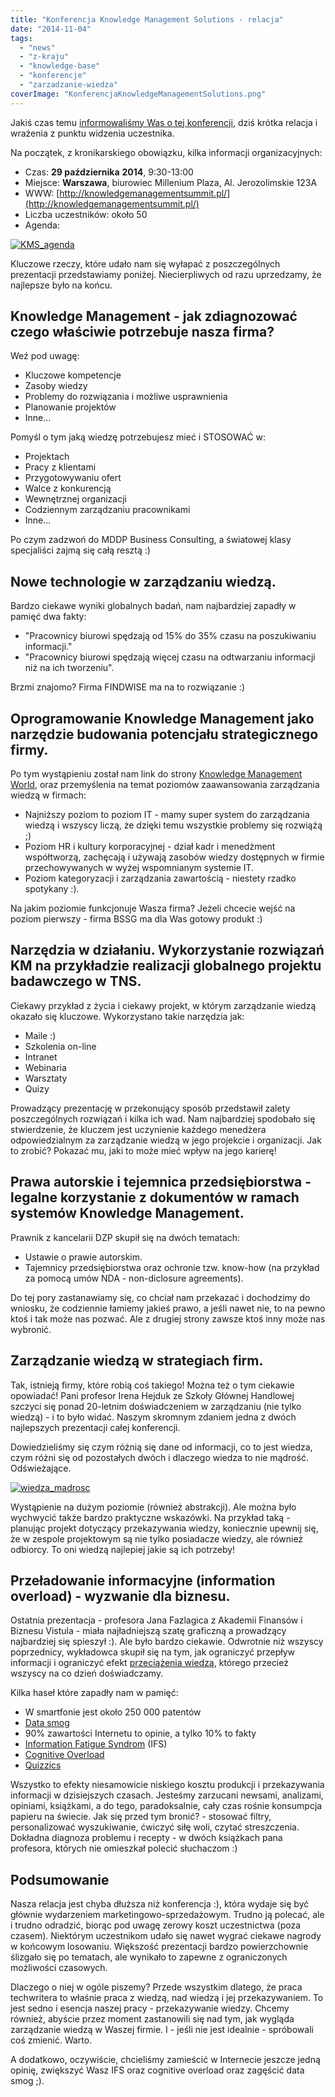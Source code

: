 ```yaml
---
title: "Konferencja Knowledge Management Solutions - relacja"
date: "2014-11-04"
tags:
  - "news"
  - "z-kraju"
  - "knowledge-base"
  - "konferencje"
  - "zarzadzanie-wiedza"
coverImage: "KonferencjaKnowledgeManagementSolutions.png"
---
```


Jakiś czas temu
[informowaliśmy Was o tej konferencji](http://techwriter.pl/konferencja-knowledge-management-solutions/),
dziś krótka relacja i wrażenia z punktu widzenia uczestnika.

Na początek, z kronikarskiego obowiązku, kilka informacji organizacyjnych:

- Czas: **29 października** **2014**, 9:30-13:00
- Miejsce: **Warszawa**, biurowiec Millenium Plaza, Al. Jerozolimskie 123A
- WWW: [http://knowledgemanagementsummit.pl/](http://knowledgemanagementsummit.pl/)
- Liczba uczestników: około 50
- Agenda:

[![KMS_agenda](images/KMS_agenda-576x1024.jpg)](http://techwriter.pl/wp-content/uploads/2014/11/KMS_agenda.jpg)

Kluczowe rzeczy, które udało nam się wyłapać z poszczególnych prezentacji
przedstawiamy poniżej. Niecierpliwych od razu uprzedzamy, że najlepsze było na
końcu.

## Knowledge Management - jak zdiagnozować czego właściwie potrzebuje nasza firma?

Weź pod uwagę:

- Kluczowe kompetencje
- Zasoby wiedzy
- Problemy do rozwiązania i możliwe usprawnienia
- Planowanie projektów
- Inne...

Pomyśl o tym jaką wiedzę potrzebujesz mieć i STOSOWAĆ w:

- Projektach
- Pracy z klientami
- Przygotowywaniu ofert
- Walce z konkurencją
- Wewnętrznej organizacji
- Codziennym zarządzaniu pracownikami
- Inne...

Po czym zadzwoń do MDDP Business Consulting, a światowej klasy specjaliści zajmą
się całą resztą :)

## Nowe technologie w zarządzaniu wiedzą.

Bardzo ciekawe wyniki globalnych badań, nam najbardziej zapadły w pamięć dwa
fakty:

- "Pracownicy biurowi spędzają od 15% do 35% czasu na poszukiwaniu informacji."
- "Pracownicy biurowi spędzają więcej czasu na odtwarzaniu informacji niż na ich
  tworzeniu".

Brzmi znajomo? Firma FINDWISE ma na to rozwiązanie :)

## Oprogramowanie Knowledge Management jako narzędzie budowania potencjału strategicznego firmy.

Po tym wystąpieniu został nam link do strony
[Knowledge Management World](http://www.kmworld.com/), oraz przemyślenia na
temat poziomów zaawansowania zarządzania wiedzą w firmach:

- Najniższy poziom to poziom IT - mamy super system do zarządzania wiedzą i
  wszyscy liczą, że dzięki temu wszystkie problemy się rozwiążą ;)
- Poziom HR i kultury korporacyjnej - dział kadr i menedżment współtworzą,
  zachęcają i używają zasobów wiedzy dostępnych w firmie przechowywanych w wyżej
  wspomnianym systemie IT.
- Poziom kategoryzacji i zarządzania zawartością - niestety rzadko spotykany :).

Na jakim poziomie funkcjonuje Wasza firma? Jeżeli chcecie wejść na poziom
pierwszy - firma BSSG ma dla Was gotowy produkt :)

## Narzędzia w działaniu. Wykorzystanie rozwiązań KM na przykładzie realizacji globalnego projektu badawczego w TNS.

Ciekawy przykład z życia i ciekawy projekt, w którym zarządzanie wiedzą okazało
się kluczowe. Wykorzystano takie narzędzia jak:

- Maile :)
- Szkolenia on-line
- Intranet
- Webinaria
- Warsztaty
- Quizy

Prowadzący prezentację w przekonujący sposób przedstawił zalety poszczególnych
rozwiązań i kilka ich wad. Nam najbardziej spodobało się stwierdzenie, że
kluczem jest uczynienie każdego menedżera odpowiedzialnym za zarządzanie wiedzą
w jego projekcie i organizacji. Jak to zrobić? Pokazać mu, jaki to może mieć
wpływ na jego karierę!

## Prawa autorskie i tejemnica przedsiębiorstwa - legalne korzystanie z dokumentów w ramach systemów Knowledge Management.

Prawnik z kancelarii DZP skupił się na dwóch tematach:

- Ustawie o prawie autorskim.
- Tajemnicy przedsiębiorstwa oraz ochronie tzw. know-how (na przykład za pomocą
  umów NDA - non-diclosure agreements).

Do tej pory zastanawiamy się, co chciał nam przekazać i dochodzimy do wniosku,
że codziennie łamiemy jakieś prawo, a jeśli nawet nie, to na pewno ktoś i tak
może nas pozwać. Ale z drugiej strony zawsze ktoś inny może nas wybronić.

## Zarządzanie wiedzą w strategiach firm.

Tak, istnieją firmy, które robią coś takiego! Można też o tym ciekawie
opowiadać! Pani profesor Irena Hejduk ze Szkoły Głównej Handlowej szczyci się
ponad 20-letnim doświadczeniem w zarządzaniu (nie tylko wiedzą) - i to było
widać. Naszym skromnym zdaniem jedna z dwóch najlepszych prezentacji całej
konferencji.

Dowiedzieliśmy się czym różnią się dane od informacji, co to jest wiedza, czym
różni się od pozostałych dwóch i dlaczego wiedza to nie mądrość. Odświeżające.

[![wiedza_madrosc](images/wiedza_madrosc.jpg)](http://techwriter.pl/wp-content/uploads/2014/11/wiedza_madrosc.jpg)

Wystąpienie na dużym poziomie (również abstrakcji). Ale można było wychwycić
także bardzo praktyczne wskazówki. Na przykład taką - planując projekt dotyczący
przekazywania wiedzy, koniecznie upewnij się, że w zespole projektowym są nie
tylko posiadacze wiedzy, ale również odbiorcy. To oni wiedzą najlepiej jakie są
ich potrzeby!

## Przeładowanie informacyjne (information overload) - wyzwanie dla biznesu.

Ostatnia prezentacja - profesora Jana Fazlagica z Akademii Finansów i Biznesu
Vistula - miała najładniejszą szatę graficzną a prowadzący najbardziej się
spieszył :). Ale było bardzo ciekawie. Odwrotnie niż wszyscy poprzednicy,
wykładowca skupił się na tym, jak ograniczyć przepływ informacji i ograniczyć
efekt [przeciążenia wiedzą](http://en.wikipedia.org/wiki/Information_overload),
którego przecież wszyscy na co dzień doświadczamy.

Kilka haseł które zapadły nam w pamięć:

- W smartfonie jest około 250 000 patentów
- [Data smog](http://en.wikipedia.org/wiki/Data_Smog)
- 90% zawartości Internetu to opinie, a tylko 10% to fakty
- [Information Fatigue Syndrom](http://www.naturalnews.com/041057_internet_fatigue_information_overload_news.html)
  (IFS)
- [Cognitive Overload](http://www.teachingenglish.org.uk/knowledge-database/cognitive-overload)
- [Quizzics](http://leife.wordpress.com/2008/04/12/knowledge-navigation-quizzics/)

Wszystko to efekty niesamowicie niskiego kosztu produkcji i przekazywania
informacji w dzisiejszych czasach. Jesteśmy zarzucani newsami, analizami,
opiniami, książkami, a do tego, paradoksalnie, cały czas rośnie konsumpcja
papieru na świecie. Jak się przed tym bronić? - stosować filtry, personalizować
wyszukiwanie, ćwiczyć siłę woli, czytać streszczenia. Dokładna diagnoza problemu
i recepty - w dwóch książkach pana profesora, których nie omieszkał polecić
słuchaczom :)

## Podsumowanie

Nasza relacja jest chyba dłuższa niż konferencja :), która wydaje się być
głównie wydarzeniem marketingowo-sprzedażowym. Trudno ją polecać, ale i trudno
odradzić, biorąc pod uwagę zerowy koszt uczestnictwa (poza czasem). Niektórym
uczestnikom udało się nawet wygrać ciekawe nagrody w końcowym losowaniu.
Większość prezentacji bardzo powierzchownie ślizgało się po tematach, ale
wynikało to zapewne z ograniczonych możliwości czasowych.

Dlaczego o niej w ogóle piszemy? Przede wszystkim dlatego, że praca techwritera
to właśnie praca z wiedzą, nad wiedzą i jej przekazywaniem. To jest sedno i
esencja naszej pracy - przekazywanie wiedzy. Chcemy również, abyście przez
moment zastanowili się nad tym, jak wygląda zarządzanie wiedzą w Waszej firmie.
I - jeśli nie jest idealnie - spróbowali coś zmienić. Warto.

A dodatkowo, oczywiście, chcieliśmy zamieścić w Internecie jeszcze jedną opinię,
zwiększyć Wasz IFS oraz cognitive overload oraz zagęścić data smog ;).
